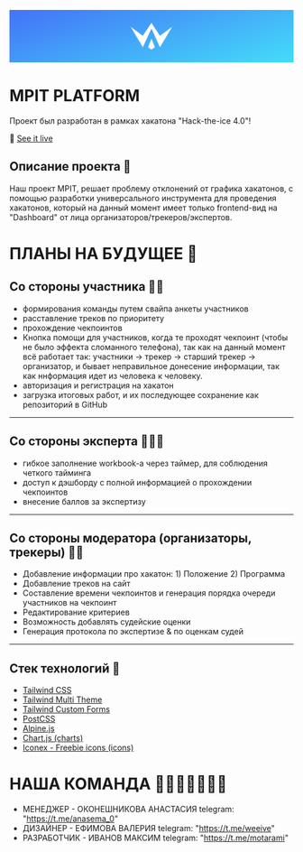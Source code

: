 [![Header](https://github.com/motarami/mpit/blob/end/public/assets/img/header.png)]()

# MPIT PLATFORM
Проект был разработан в рамках хакатона "Hack-the-ice 4.0"! 


🧪 [See it live](https://windmillui.com/dashboard-html)


## Описание проекта 📖
Наш проект MPIT, решает проблему отклонений от графика хакатонов, с помощью разработки универсального инструмента для проведения хакатонов, который на данный момент имеет только frontend-вид на "Dashboard" от лица организаторов/трекеров/экспертов.


# ПЛАНЫ НА БУДУЩЕЕ 🔮

## Со стороны участника 🧑🏻
- формирования команды путем свайпа анкеты участников
- расставление треков по приоритету
- прохождение чекпоинтов
- Кнопка помощи для участников, когда те проходят чекпоинт (чтобы не было эффекта сломанного телефона), так как на данный момент всё работает так:
  участники -> трекер -> старший трекер -> организатор, и бывает неправильное донесение информации, так как ннформация идет из человека к человеку.
- авторизация и регистрация на хакатон
- загрузка итоговых работ, и их последующее сохранение как репозиторий в GitHub
---------------------------------------------------------------------------------------------------------------------------------------------------------
## Со стороны эксперта 👨🏻‍💻
- гибкое заполнение workbook-а через таймер, для соблюдения четкого тайминга
- доступ к дэшборду с полной информацией о прохождении чекпоинтов
- внесение баллов за экспертизу
---------------------------------------------------------------------------------------------------------------------------------------------------------
## Со стороны модератора (организаторы, трекеры) 🤵🏻
- Добавление информации про хакатон: 1) Положение 2) Программа
- Добавление треков на сайт
- Составление времени чекпоинтов и генерация порядка очереди участников на чекпоинт 
- Редактирование критериев
- Возможность добавлять судейские оценки
- Генерация протокола по экспертизе & по оценкам судей
----------------------------------------------------------------------------------------------------------------------------------------------------------


## Стек технологий 🔧
- [Tailwind CSS](https://tailwindcss.com/)
- [Tailwind Multi Theme](https://github.com/estevanmaito/tailwindcss-multi-theme)
- [Tailwind Custom Forms](https://github.com/tailwindlabs/tailwindcss-custom-forms)
- [PostCSS](https://postcss.org/)
- [Alpine.js](https://github.com/alpinejs/alpine)
- [Chart.js (charts)](https://www.chartjs.org/)
- [Iconex - Freebie icons (icons)](https://www.figma.com/community/file/1097525503669326714)

# НАША КОМАНДА 👩🏻‍🦰👧🏻🧑🏻
- МЕНЕДЖЕР - ОКОНЕШНИКОВА АНАСТАСИЯ telegram: "https://t.me/anasema_0"
- ДИЗАЙНЕР - ЕФИМОВА ВАЛЕРИЯ telegram: "https://t.me/weeive"
- РАЗРАБОТЧИК - ИВАНОВ МАКСИМ telegram: "https://t.me/motarami"
